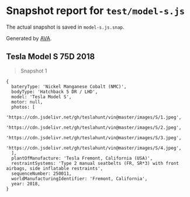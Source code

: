# Snapshot report for `test/model-s.js`

The actual snapshot is saved in `model-s.js.snap`.

Generated by [AVA](https://avajs.dev).

## Tesla Model S 75D 2018

> Snapshot 1

    {
      bateryType: 'Nickel Manganese Cobalt (NMC)',
      bodyType: 'Hatchback 5 DR / LHD',
      model: 'Tesla Model S',
      motor: null,
      photos: [
        'https://cdn.jsdelivr.net/gh/teslahunt/vin@master/images/S/1.jpeg',
        'https://cdn.jsdelivr.net/gh/teslahunt/vin@master/images/S/2.jpeg',
        'https://cdn.jsdelivr.net/gh/teslahunt/vin@master/images/S/3.jpeg',
        'https://cdn.jsdelivr.net/gh/teslahunt/vin@master/images/S/4.jpeg',
      ],
      plantOfManufacture: 'Tesla Fremont, California (USA)',
      restraintSystems: 'Type 2 manual seatbelts (FR, SR*3) with front airbags, side inflatable restraints',
      sequenceNumber: 250011,
      worldManufacturingIdentifier: 'Fremont, California',
      year: 2018,
    }
